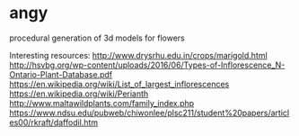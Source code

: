 # angy
procedural generation of 3d models for flowers

Interesting resources:
http://www.drysrhu.edu.in/crops/marigold.html
http://hsvbg.org/wp-content/uploads/2016/06/Types-of-Inflorescence_N-Ontario-Plant-Database.pdf
https://en.wikipedia.org/wiki/List_of_largest_inflorescences
https://en.wikipedia.org/wiki/Perianth
http://www.maltawildplants.com/family_index.php
https://www.ndsu.edu/pubweb/chiwonlee/plsc211/student%20papers/articles00/rkraft/daffodil.htm